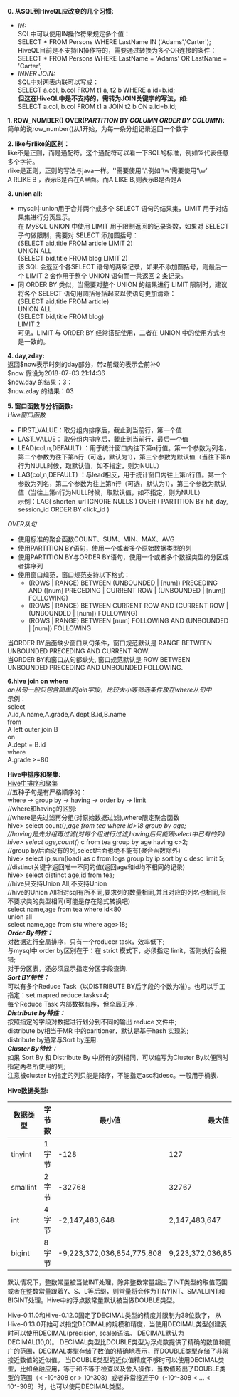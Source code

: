 **0. 从SQL到HiveQL应改变的几个习惯:**
+ *IN:*  
SQL中可以使用IN操作符来规定多个值：  
SELECT * FROM Persons WHERE LastName IN ('Adams','Carter');  
HiveQL目前是不支持IN操作符的，需要通过转换为多个OR连接的条件：  
SELECT * FROM Persons WHERE LastName = 'Adams' OR LastName = 'Carter’;  
+ *INNER JOIN:*  
SQL中对两表内联可以写成：  
SELECT a.col, b.col FROM t1 a, t2 b WHERE a.id=b.id;  
**但这在HiveQL中是不支持的，需转为JOIN关键字的写法，如:**   
SELECT a.col, b.col FROM t1 a JOIN t2 b ON a.id=b.id;  


**1. ROW_NUMBER() OVER(*PARTITION BY COLUMN ORDER BY COLUMN*):**  
简单的说row_number()从1开始，为每一条分组记录返回一个数字

**2. like与rlike的区别：**  
like不是正则，而是通配符。这个通配符可以看一下SQL的标准，例如%代表任意多个字符。  
rlike是正则，正则的写法与java一样。'\'需要使用'\\',例如'\w'需要使用'\\w’  
A RLIKE B ，表示B是否在A里面。而A LIKE B,则表示B是否是A  

**3. union all:**  
+ mysql中union用于合并两个或多个 SELECT 语句的结果集，LIMIT 用于对结果集进行分页显示。  
在 MySQL UNION 中使用 LIMIT 用于限制返回的记录条数，如果对 SELECT 子句做限制，需要对 SELECT 添加圆括号：  
(SELECT aid,title FROM article LIMIT 2)   
UNION ALL  
(SELECT bid,title FROM blog LIMIT 2)  
该 SQL 会返回个各SELECT 语句的两条记录，如果不添加圆括号，则最后一个 LIMIT 2 会作用于整个 UNION 语句而一共返回 2 条记录。  
+ 同 ORDER BY 类似，当需要对整个 UNION 的结果进行 LIMIT 限制时，建议将各个 SELECT 语句用圆括号括起来以使语句更加清晰：  
(SELECT aid,title FROM article)   
UNION ALL  
(SELECT bid,title FROM blog)  
LIMIT 2  
可见，LIMIT 与 ORDER BY 经常搭配使用，二者在 UNION 中的使用方式也是一致的。

**4. day,zday:**  
返回$now表示时刻的day部分，带z前缀的表示会前补0  
$now 假设为2018-07-03 21:14:36  
$now.day 的结果：3；  
$now.zday 的结果：03  

**5. 窗口函数与分析函数:**  
*Hive窗口函数*  
+ FIRST_VALUE：取分组内排序后，截止到当前行，第一个值 
+ LAST_VALUE： 取分组内排序后，截止到当前行，最后一个值 
+ LEAD(col,n,DEFAULT) ：用于统计窗口内往下第n行值。第一个参数为列名，第二个参数为往下第n行（可选，默认为1），第三个参数为默认值（当往下第n行为NULL时候，取默认值，如不指定，则为NULL） 
+ LAG(col,n,DEFAULT) ：与lead相反，用于统计窗口内往上第n行值。第一个参数为列名，第二个参数为往上第n行（可选，默认为1），第三个参数为默认值（当往上第n行为NULL时候，取默认值，如不指定，则为NULL）  
示例：LAG( shorten_url IGNORE NULLS ) OVER ( PARTITION BY hit_day, session_id ORDER BY click_id )  


*OVER从句*  
+ 使用标准的聚合函数COUNT、SUM、MIN、MAX、AVG 
+ 使用PARTITION BY语句，使用一个或者多个原始数据类型的列 
+ 使用PARTITION BY与ORDER BY语句，使用一个或者多个数据类型的分区或者排序列 
+ 使用窗口规范，窗口规范支持以下格式：   
  + (ROWS | RANGE) BETWEEN (UNBOUNDED | [num]) PRECEDING AND ([num] PRECEDING | CURRENT ROW | (UNBOUNDED | [num]) FOLLOWING)
  + (ROWS | RANGE) BETWEEN CURRENT ROW AND (CURRENT ROW | (UNBOUNDED | [num]) FOLLOWING)
  + (ROWS | RANGE) BETWEEN [num] FOLLOWING AND (UNBOUNDED | [num]) FOLLOWING

当ORDER BY后面缺少窗口从句条件，窗口规范默认是 RANGE BETWEEN UNBOUNDED PRECEDING AND CURRENT ROW.  
当ORDER BY和窗口从句都缺失, 窗口规范默认是 ROW BETWEEN UNBOUNDED PRECEDING AND UNBOUNDED FOLLOWING.  

**6.hive join on where**  
*on从句一般只包含简单的join字段，比较大小等筛选条件放在where从句中*   
示例：  
select   
        A.id,A.name,A.grade,A.dept,B.id,B.name   
from  
      A left outer join B  
on  
      A.dept = B.id  
where  
      A.grade >=80  
 

**Hive中排序和聚集:**  
[Hive中排序和聚集](https://www.cnblogs.com/skyl/p/4736477.html)  
//五种子句是有严格顺序的：  
where → group by → having → order by → limit  
//where和having的区别:  
//where是先过滤再分组(对原始数据过滤),where限定聚合函数  
hive> select count(*),age from tea where id>18 group by age;  
//having是先分组再过滤(对每个组进行过滤,having后只能跟select中已有的列)  
hive> select age,count(*) c from tea group by age having c>2;  
//group by后面没有的列,select后面也绝不能有(聚合函数除外)  
hive> select ip,sum(load) as c from logs  group by ip sort by c desc limit 5;  
//distinct关键字返回唯一不同的值(返回age和id均不相同的记录)  
hive> select distinct age,id from tea;  
//hive只支持Union All,不支持Union  
//hive的Union All相对sql有所不同,要求列的数量相同,并且对应的列名也相同,但不要求类的类型相同(可能是存在隐式转换吧)  
select name,age from tea where id<80  
union all  
select name,age from stu where age>18;  
***Order By特性：***  
对数据进行全局排序，只有一个reducer task，效率低下;  
与mysql中 order by区别在于：在 strict 模式下，必须指定 limit，否则执行会报错;  
对于分区表，还必须显示指定分区字段查询.  
***Sort BY特性：***  
可以有多个Reduce Task（以DISTRIBUTE BY后字段的个数为准）。也可以手工指定：set mapred.reduce.tasks=4;  
每个Reduce Task 内部数据有序，但全局无序 .  
***Distribute by特性：***  
按照指定的字段对数据进行划分到不同的输出 reduce 文件中;  
distribute by相当于MR 中的paritioner，默认是基于hash 实现的;  
distribute by通常与Sort by连用.  
***Cluster By特性：***  
如果 Sort By 和 Distribute By 中所有的列相同，可以缩写为Cluster By以便同时指定两者所使用的列;  
注意被cluster by指定的列只能是降序，不能指定asc和desc。一般用于桶表.  


**Hive数据类型:**  

|数据类型| 字节数|最小值|最大值|示例|  
|-------|------|----|---|---:|
|tinyint|1字节|-128|127|45Y|  
|smallint|2字节|-32768|32767|100S|
|int|4字节|-2,147,483,648|2,147,483,647|36|
|bigint|8字节|-9,223,372,036,854,775,808|9,223,372,036,854,775,807|2000L|

默认情况下，整数常量被当做INT处理，除非整数常量超出了INT类型的取值范围或者在整数常量跟着Y、S、L等后缀，则常量将会作为TINYINT、SMALLINT和BIGINT处理。Hive中的浮点数常量默认被当做DOUBLE类型。

Hive-0.11.0和Hive-0.12.0固定了DECIMAL类型的精度并限制为38位数字，
从Hive-0.13.0开始可以指定DECIMAL的规模和精度，当使用DECIMAL类型创建表时可以使用DECIMAL(precision, scale)语法。
DECIMAL默认为DECIMAL(10,0)。 
DECIMAL类型比DOUBLE类型为浮点数提供了精确的数值和更广的范围，DECIMAL类型存储了数值的精确地表示，而DOUBLE类型存储了非常接近数值的近似值。
当DOUBLE类型的近似值精度不够时可以使用DECIMAL类型，比如金融应用，等于和不等于检查以及舍入操作，当数值超出了DOUBLE类型的范围（< -10^308 or > 10^308）或者非常接近于0（-10^-308 < ... < 10^-308）时，也可以使用DECIMAL类型。
